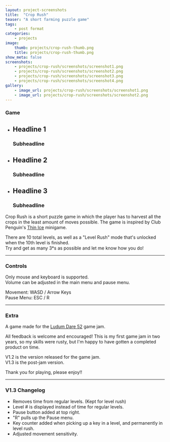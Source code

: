 ```yaml
---
layout: project-screenshots
title:  "Crop Rush"
teaser: "A short farming puzzle game"
tags:
    - post format
categories:
    - projects
image:
    thumb: projects/crop-rush-thumb.png
    title: projects/crop-rush-thumb.png
show_meta: false
screenshots: 
    - projects/crop-rush/screenshots/screenshot1.png
    - projects/crop-rush/screenshots/screenshot2.png
    - projects/crop-rush/screenshots/screenshot3.png
    - projects/crop-rush/screenshots/screenshot4.png
gallery:
    - image_url: projects/crop-rush/screenshots/screenshot1.png
    - image_url: projects/crop-rush/screenshots/screenshot2.png
---
```


### Game

<ul class="example-orbit-content" data-orbit>
  <li data-orbit-slide="headline-1">
    <div>
      <h2>Headline 1</h2>
      <h3>Subheadline</h3>
    </div>
  </li>
  <li data-orbit-slide="headline-2">
    <div>
      <h2>Headline 2</h2>
      <h3>Subheadline</h3>
    </div>
  </li>
  <li data-orbit-slide="headline-3">
    <div>
      <h2>Headline 3</h2>
      <h3>Subheadline</h3>
    </div>
  </li>
</ul>

Crop Rush is a short puzzle game in which the player has to harvest all the crops in the least amount of moves possible. The game is inspired by Club Penguin's <a href="https://clubpenguin.fandom.com/wiki/Thin_Ice">Thin Ice</a> minigame.

There are 10 total levels, as well as a "Level Rush" mode that's unlocked when the 10th level is finished.&nbsp;&nbsp;<br>Try and get as many 3*s as possible and let me know how you do!

<hr>

### Controls

Only mouse and keyboard is supported.  
Volume can be adjusted in the main menu and pause menu.

Movement: WASD / Arrow Keys&nbsp;&nbsp;<br>Pause Menu: ESC / R

<hr>

### Extra

A game made for the <a href="https://ldjam.com/events/ludum-dare/52">Ludum Dare 52</a> game jam.

All feedback is welcome and encouraged! This is my first game jam in two years, so my skills were rusty, but I'm happy to have gotten a completed product on time.

V1.2 is the version released for the game jam.  
V1.3 is the post-jam version.

Thank you for playing, please enjoy!!

<hr>

### V1.3 Changelog
- Removes time from regular levels. (Kept for level rush)
- Level # is displayed instead of time for regular levels.
- Pause button added at top right.
- "R" pulls up the Pause menu.
- Key counter added when picking up a key in a level, and permanently in level rush.
- Adjusted movement sensitivity.